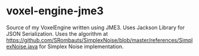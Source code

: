 # voxel-engine-jme3
Source of my VoxelEngine written using JME3.
Uses Jackson Library for JSON Serialization.
Uses the algorithm at https://github.com/SRombauts/SimplexNoise/blob/master/references/SimplexNoise.java for Simplex Noise implementation.
